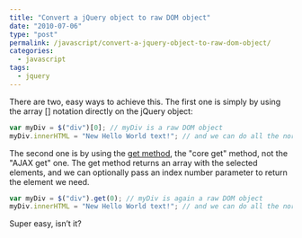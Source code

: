 ```yaml
---
title: "Convert a jQuery object to raw DOM object"
date: "2010-07-06"
type: "post"
permalink: /javascript/convert-a-jquery-object-to-raw-dom-object/
categories:
  - javascript
tags:
  - jquery
---
```


There are two, easy ways to achieve this. The first one is simply by using the array [] notation directly on the jQuery object:

```js
var myDiv = $("div")[0]; // myDiv is a raw DOM object
myDiv.innerHTML = "New Hello World text!"; // and we can do all the normal things with it
```

The second one is by using the [get method](http://api.jquery.com/get/ "Get method - jQuery"), the "core get" method, not the "AJAX get" one. The get method returns an array with the selected elements, and we can optionally pass an index number parameter to return the element we need.

```js
var myDiv = $("div").get(0); // myDiv is again a raw DOM object
myDiv.innerHTML = "New Hello World text!"; // and we can do all the normal things with it
```

Super easy, isn’t it?
